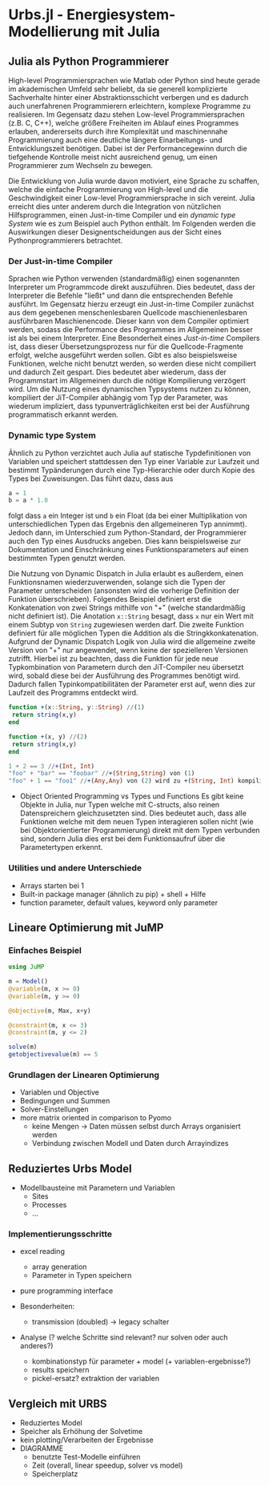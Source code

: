 # Urbs.jl - Energiesystem-Modellierung mit Julia

## Julia als Python Programmierer
High-level Programmiersprachen wie Matlab oder Python sind heute gerade im
akademischen Umfeld sehr beliebt, da sie generell komplizierte Sachverhalte
hinter einer Abstraktionsschicht verbergen und es dadurch auch unerfahrenen
Programmierern erleichtern, komplexe Programme zu realisieren. Im Gegensatz dazu
stehen Low-level Programmiersprachen (z.B. C, C++), welche größere Freiheiten im
Ablauf eines Programmes erlauben, andererseits durch ihre Komplexität und
maschinennahe Programmierung auch eine deutliche längere Einarbeitungs- und
Entwicklungszeit benötigen. Dabei ist der Performancegewinn durch die tiefgehende
Kontrolle meist nicht ausreichend genug, um einen Programmierer zum Wechseln zu
bewegen.

Die Entwicklung von Julia wurde davon motiviert, eine Sprache zu schaffen, welche die
einfache Programmierung von High-level und die Geschwindigkeit einer Low-level
Programmiersprache in sich vereint. Julia erreicht dies unter anderem  durch die
Integration von nützlichen Hilfsprogrammen, einen Just-in-time Compiler und ein
_dynamic type System_ wie es zum Beispiel auch Python enthält. Im Folgenden werden
die Auswirkungen dieser Designentscheidungen aus der Sicht eines Pythonprogrammierers
betrachtet.

### Der Just-in-time Compiler
Sprachen wie Python verwenden (standardmäßig) einen sogenannten Interpreter um
Programmcode direkt auszuführen. Dies bedeutet, dass der Interpreter  die Befehle "ließt"
und dann die entsprechenden Befehle ausführt. Im Gegensatz hierzu erzeugt ein Just-in-time
Compiler zunächst aus dem gegebenen menschenlesbaren Quellcode maschienenlesbaren
ausführbaren Maschienencode. Dieser kann von dem Compiler optimiert werden, sodass die
Performance des Programmes im Allgemeinen besser ist als bei einem Interpreter. Eine
Besonderheit eines *Just-in-time* Compilers ist, dass dieser Übersetzungsprozess nur für
die Quellcode-Fragmente erfolgt, welche ausgeführt werden sollen. Gibt es also
beispielsweise Funktionen, welche nicht benutzt werden, so werden diese nicht compiliert
und dadurch Zeit gespart. Dies bedeutet aber wiederum, dass der Programmstart im
Allgemeinen durch die nötige Kompilierung verzögert wird. Um die Nutzung eines dynamischen
Typsystems nutzen zu können, kompiliert der JiT-Compiler abhängig vom Typ der Parameter,
was wiederum impliziert, dass typunverträglichkeiten erst bei der Ausführung
programmatisch erkannt werden.

### Dynamic type System
Ähnlich zu Python verzichtet auch Julia auf statische Typdefinitionen von Variablen und
speichert stattdessen den Typ einer Variable zur Laufzeit und bestimmt Typänderungen durch
eine Typ-Hierarchie oder durch Kopie des Types bei Zuweisungen. Das führt dazu, dass aus
```julia
a = 1
b = a * 1.0
```
folgt dass `a` ein Integer ist und `b` ein Float (da bei einer Multiplikation von
unterschiedlichen Typen das Ergebnis den allgemeineren Typ annimmt). Jedoch dann, im
Unterschied zum Python-Standard, der Programmierer auch den Typ eines Ausdrucks angeben.
Dies kann beispielsweise zur Dokumentation und Einschränkung eines Funktionsparameters auf
einen bestimmten Typen genutzt werden.

Die Nutzung von Dynamic Dispatch in Julia erlaubt es außerdem, einen Funktionsnamen
wiederzuverwenden, solange sich die Typen der Parameter unterscheiden (ansonsten wird die
vorherige Definition der Funktion überschrieben). Folgendes Beispiel definiert erst die
Konkatenation von zwei Strings mithilfe von "+" (welche standardmäßig nicht definiert
ist). Die Anotation `x::String` besagt, dass `x` nur ein Wert mit einem Subtyp von
`String` zugewiesen werden darf.  Die zweite Funktion definiert für alle möglichen Typen
die Addition als die Stringkkonkatenation. Aufgrund der Dynamic Dispatch Logik von Julia
wird die allgemeine zweite Version von "+" nur angewendet, wenn keine der spezielleren
Versionen zutrifft. Hierbei ist zu beachten, dass die Funktion für jede neue
Typkombination von Parametern durch den JiT-Compiler neu übersetzt wird, sobald diese bei
der Ausführung des Programmes benötigt wird. Dadurch fallen Typinkompatibilitäten der
Parameter erst auf, wenn dies zur Laufzeit des Programms entdeckt wird.

```julia
function +(x::String, y::String) //(1)
 return string(x,y)
end

function +(x, y) //(2)
 return string(x,y)
end

1 + 2 == 3 //+(Int, Int)
"foo" + "bar" == "foobar" //+(String,String) von (1)
"foo" + 1 == "foo1" //+(Any,Any) von (2) wird zu +(String, Int) kompiliert

```

- Object Oriented Programming vs Types und Functions
Es gibt keine Objekte in Julia, nur Typen welche mit C-structs, also reinen
Datenspreichern gleichzusetzten sind. Dies bedeutet auch, dass alle Funktionen welche mit
dem neuen Typen interagieren sollen nicht (wie bei Objektorientierter Programmierung)
direkt mit dem Typen verbunden sind, sondern Julia dies erst bei dem Funktionsaufruf über
die Parametertypen erkennt.

### Utilities und andere Unterschiede
- Arrays starten bei 1
- Built-in package manager (ähnlich zu pip) + shell + Hilfe
- function parameter, default values, keyword only parameter


## Lineare Optimierung mit JuMP
### Einfaches Beispiel
```julia
using JuMP

m = Model()
@variable(m, x >= 0)
@variable(m, y >= 0)

@objective(m, Max, x+y)

@constraint(m, x <= 3)
@constraint(m, y <= 2)

solve(m)
getobjectivevalue(m) == 5
```

### Grundlagen der Linearen Optimierung
- Variablen und Objective
- Bedingungen und Summen
- Solver-Einstellungen
- more matrix oriented in comparison to Pyomo
	* keine Mengen -> Daten müssen selbst durch Arrays organisiert werden
	* Verbindung zwischen Modell und Daten durch Arrayindizes

## Reduziertes Urbs Model
- Modellbausteine mit Parametern und Variablen
	* Sites
	* Processes
	* ...

### Implementierungsschritte
- excel reading
	* array generation
	* Parameter in Typen speichern
- pure programming interface
- Besonderheiten:
	* transmission (doubled) -> legacy schalter

- Analyse (? welche Schritte sind relevant? nur solven oder auch anderes?)
	* kombinationstyp für parameter + model (+ variablen-ergebnisse?)
	* results speichern
	* pickel-ersatz? extraktion der variablen

## Vergleich mit URBS
- Reduziertes Model
- Speicher als Erhöhung der Solvetime
- kein plotting/Verarbeiten der Ergebnisse
- DIAGRAMME
	* benutzte Test-Modelle einführen
	* Zeit (overall, linear speedup, solver vs model)
	* Speicherplatz
